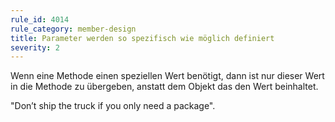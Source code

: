 ```yaml
---
rule_id: 4014
rule_category: member-design
title: Parameter werden so spezifisch wie möglich definiert
severity: 2
---
```

Wenn eine Methode einen speziellen Wert benötigt, dann ist nur dieser Wert in die Methode zu übergeben, anstatt dem Objekt das den Wert beinhaltet.

"Don’t ship the truck if you only need a package".